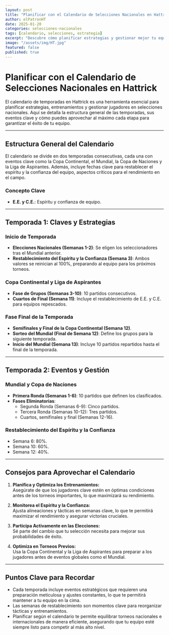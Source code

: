 ```yaml
---
layout: post
title: "Planificar con el Calendario de Selecciones Nacionales en Hattrick"
author: elPatronHT
date: 2025-01-20
categories: selecciones-nacionales
tags: [calendario, selecciones, estrategia]
excerpt: "Descubre cómo planificar estrategias y gestionar mejor tu equipo conociendo el calendario de temporadas en Hattrick, y lleva a tu selección al éxito."
image: "/assets/img/HT.jpg"
featured: false
published: true
---
```


# Planificar con el Calendario de Selecciones Nacionales en Hattrick

El calendario de temporadas en Hattrick es una herramienta esencial para planificar estrategias, entrenamientos y gestionar jugadores en selecciones nacionales. Aquí se detalla la estructura general de las temporadas, sus eventos clave y cómo puedes aprovechar al máximo cada etapa para garantizar el éxito de tu equipo.

---

## Estructura General del Calendario

El calendario se divide en dos temporadas consecutivas, cada una con eventos clave como la Copa Continental, el Mundial, la Copa de Naciones y la Liga de Aspirantes. Además, incluye fechas clave para restablecer el espíritu y la confianza del equipo, aspectos críticos para el rendimiento en el campo.

### Concepto Clave

- **E.E. y C.E.**: Espíritu y confianza de equipo.

---

## Temporada 1: Claves y Estrategias

### Inicio de Temporada

- **Elecciones Nacionales (Semanas 1-2)**: Se eligen los seleccionadores tras el Mundial anterior.
- **Restablecimiento del Espíritu y la Confianza (Semana 3)**: Ambos valores se reinician al 100%, preparando al equipo para los próximos torneos.

### Copa Continental y Liga de Aspirantes

- **Fase de Grupos (Semanas 3-10)**: 10 partidos consecutivos.
- **Cuartos de Final (Semana 11)**: Incluye el restablecimiento de E.E. y C.E. para equipos repescados.

### Fase Final de la Temporada

- **Semifinales y Final de la Copa Continental (Semana 12)**.
- **Sorteo del Mundial (Final de Semana 12)**: Define los grupos para la siguiente temporada.
- **Inicio del Mundial (Semana 13)**: Incluye 10 partidos repartidos hasta el final de la temporada.

---

## Temporada 2: Eventos y Gestión

### Mundial y Copa de Naciones

- **Primera Ronda (Semanas 1-6)**: 10 partidos que definen los clasificados.
- **Fases Eliminatorias**:
  - Segunda Ronda (Semanas 6-9): Cinco partidos.
  - Tercera Ronda (Semanas 10-12): Tres partidos.
  - Cuartos, semifinales y final (Semanas 12-16).

### Restablecimiento del Espíritu y la Confianza

- Semana 6: 80%.
- Semana 10: 60%.
- Semana 12: 40%.

---

## Consejos para Aprovechar el Calendario

1. **Planifica y Optimiza los Entrenamientos:**  
   Asegúrate de que los jugadores clave estén en óptimas condiciones antes de los torneos importantes, lo que maximizará su rendimiento.

2. **Monitorea el Espíritu y la Confianza:**  
   Ajusta alineaciones y tácticas en semanas clave, lo que te permitirá maximizar el rendimiento y asegurar victorias cruciales.

3. **Participa Activamente en las Elecciones:**  
   Sé parte del cambio que tu selección necesita para mejorar sus probabilidades de éxito.

4. **Optimiza en Torneos Previos:**  
   Usa la Copa Continental y la Liga de Aspirantes para preparar a los jugadores antes de eventos globales como el Mundial.

---

## Puntos Clave para Recordar

- Cada temporada incluye eventos estratégicos que requieren una preparación meticulosa y ajustes constantes, lo que te permitirá mantener a tu equipo en la cima.
- Las semanas de restablecimiento son momentos clave para reorganizar tácticas y entrenamientos.
- Planificar según el calendario te permite equilibrar torneos nacionales e internacionales de manera eficiente, asegurando que tu equipo esté siempre listo para competir al más alto nivel.
